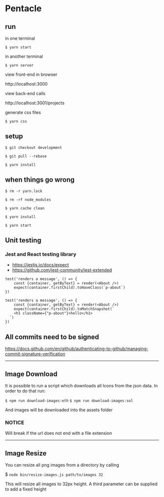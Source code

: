 # Pentacle

## run

in one terminal

`$ yarn start`

in another terminal

`$ yarn server`

view front-end in browser

http://localhost:3000

view back-end calls

http://localhost:3001/projects

generate css files

`$ yarn css`

## setup

```
$ git checkout development

$ git pull --rebase

$ yarn install

```

## when things go wrong

```
$ rm -r yarn.lock

$ rm -rf node_modules

$ yarn cache clean

$ yarn install

$ yarn start
```

## Unit testing

### Jest and React testing library

- https://jestjs.io/docs/expect
- https://github.com/jest-community/jest-extended

```
test('renders a message', () => {
    const {container, getByText} = render(<About />)
    expect(container.firstChild).toHaveClass(`p-about`)
})

test('renders a message', () => {
    const {container, getByText} = render(<About />)
    expect(container.firstChild).toMatchSnapshot(`
    <h1 className={"p-about"}>hello</h1>
  `)
})
```

## All commits need to be signed

https://docs.github.com/en/github/authenticating-to-github/managing-commit-signature-verification

---

## Image Download

It is possible to run a script which downloads all Icons from the json data.
In order to do that run:

`$ npm run download-images:eth`
`$ npm run download-images:sol`

And images will be downloaded into the assets folder

### NOTICE

Will break if the url does not end with a file extension

---

## Image Resize

You can resize all png images from a directory by calling

$ `node bin/resize-images.js path/to/images 32`

This will resize all images to 32px height. A third parameter can be supplied to add a fixed height

